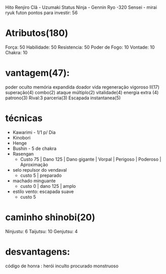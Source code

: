 Hito Renjiro
Clã - Uzumaki 
Status Ninja  -
Gennin
Ryo -320
Sensei - mirai ryuk
futon
pontos para investir: 56

# Atributos(180) 
Força: 50
Habilidade: 50 
Resistencia: 50
Poder de Fogo: 10
Vontade: 10
Chakra: 10

# vantagem(47):
poder oculto 
memória expandida 
doador vida
regeneração
vigoroso II(17)
superação(4)
combo(2)
ataque múltiplo(2)
vitalidade(4)
energia extra (4)
patrono(3)
Rival:3
parceria(3)
Escapada instantanea(5)

# técnicas
- Kawarimi - 1/1 p/ Dia
- Kinobori
- Henge
- Bushin - 5 de chakra
- Rasengan
	- Custo 75 | Dano 125 | Dano gigante | Vorpal | Perigoso | Poderoso | Aproximação
- selo repulsor do vendaval
	- custo 5 | preparado
- machado minguante
	- custo 0 | dano 125 | amplo
- estilo vento: escapada suave
	- custo 5


# caminho shinobi(20)
Ninjustu: 6
Taijutsu: 10
Genjutsu: 4
# desvantagens: 
código de honra : herói 
inculto
procurado
monstruoso